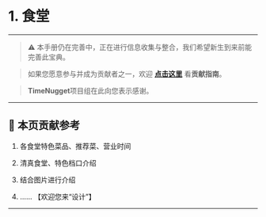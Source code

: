 # 1. 食堂

---

> ⚠️ 本手册仍在完善中，正在进行信息收集与整合，我们希望新生到来前能完善此宝典。  

> 如果您愿意参与并成为贡献者之一，欢迎 **[点击这里](/CONTRIBUTING.md)** 看**贡献指南**。

> **TimeNugget**项目组在此向您表示感谢。

---

## 📌 本页贡献参考

1. 各食堂特色菜品、推荐菜、营业时间

2. 清真食堂、特色档口介绍

3. 结合图片进行介绍

4. ……  【欢迎您来“设计”】

---
